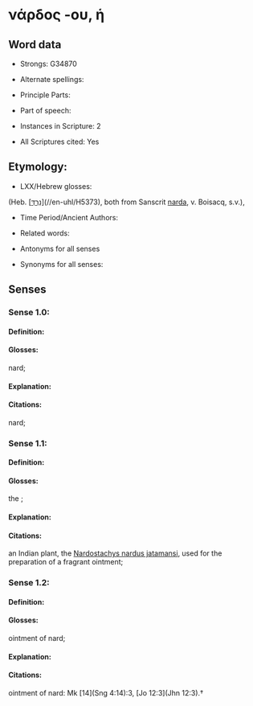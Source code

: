 # νάρδος -ου, ἡ

<!-- Status: S2=NeedsEdits -->
<!-- Lexica used for edits:   -->

## Word data

* Strongs: G34870

* Alternate spellings:



* Principle Parts: 


* Part of speech: 


* Instances in Scripture: 2

* All Scriptures cited: Yes

## Etymology: 


* LXX/Hebrew glosses: 

(Heb. [[נֵרְדְּ](//en-uhl/H5373)](//en-uhl/H5373), both from Sanscrit [narda](), v. Boisacq, s.v.),

* Time Period/Ancient Authors: 


* Related words: 

* Antonyms for all senses

* Synonyms for all senses: 


## Senses 


### Sense  1.0: 

#### Definition: 

#### Glosses: 

nard; 

#### Explanation: 


#### Citations: 

nard;

### Sense  1.1: 

#### Definition: 

#### Glosses: 

the ; 

#### Explanation: 


#### Citations: 

an Indian plant, the [Nardostachys nardus jatamansi](), used for the preparation of a fragrant ointment;

### Sense  1.2: 

#### Definition: 

#### Glosses: 

ointment of nard; 

#### Explanation: 


#### Citations: 

ointment of nard: Mk [14](Sng 4:14):3, [Jo 12:3](Jhn 12:3).†
